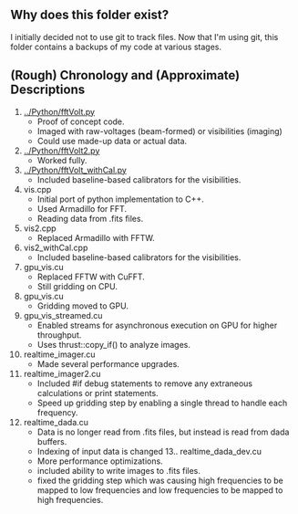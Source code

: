 ## Why does this folder exist?
I initially decided not to use git to track files. Now that I'm using git, this folder contains a backups of my code at various stages.

## (Rough) Chronology and (Approximate) Descriptions
1. [../Python/fftVolt.py ](https://github.com/devincody/DSAimager/blob/master/Python/fftVolt.py)
    * Proof of concept code. 
    * Imaged with raw-voltages (beam-formed) or visibilities (imaging)
    * Could use made-up data or actual data.
2. [../Python/fftVolt2.py](https://github.com/devincody/DSAimager/blob/master/Python/fftVolt2.py)
    * Worked fully.
3. [../Python/fftVolt_withCal.py](https://github.com/devincody/DSAimager/blob/master/Python/fftVolt_withCal.py)
    * Included baseline-based calibrators for the visibilities.
4. vis.cpp
    * Initial port of python implementation to C++.
    * Used Armadillo for FFT. 
    * Reading data from .fits files.
5. vis2.cpp
    * Replaced Armadillo with FFTW.
6. vis2_withCal.cpp
    * Included baseline-based calibrators for the visibilities.
7. gpu_vis.cu
    * Replaced FFTW with CuFFT. 
    * Still gridding on CPU.
8. gpu_vis.cu
    * Gridding moved to GPU.
9. gpu_vis_streamed.cu
    * Enabled streams for asynchronous execution on GPU for higher throughput. 
    * Uses thrust::copy_if() to analyze images.
10. realtime_imager.cu
    * Made several performance upgrades.
11. realtime_imager2.cu
    * Included #if debug statements to remove any extraneous calculations or print statements. 
    * Speed up gridding step by enabling a single thread to handle each frequency.
12. realtime_dada.cu
    * Data is no longer read from .fits files, but instead is read from dada buffers. 
    * Indexing of input data is changed
13.. realtime_dada_dev.cu
    * More performance optimizations.
    * included ability to write images to .fits files.
    * fixed the gridding step which was causing high frequencies to be mapped to low frequencies and low frequencies to be mapped to high frequencies.
  
